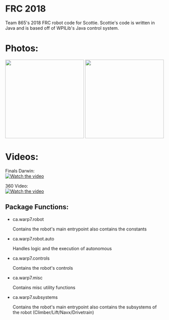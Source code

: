# FRC 2018

Team 865's 2018 FRC robot code for Scottie. Scottie's code is written in Java and is based off of WPILib's Java control system.

# Photos:
<img src="https://i.imgur.com/8SlkclJ.jpg" height="250"> <img src="https://i.imgur.com/4MjTorm.jpg" height="250">

# Videos:
Finals Darwin: <br>
[![Watch the video](http://img.youtube.com/vi/-ATkdRRocEU/0.jpg)](http://youtu.be/-ATkdRRocEU)

360 Video: <br>
[![Watch the video](http://img.youtube.com/vi/8RpfDKG0Hes/0.jpg)](http://youtu.be/8RpfDKG0Hes)
	
## Package Functions:
- ca.warp7.robot

	Contains the robot's main entrypoint also contains the constants

- ca.warp7.robot.auto

	Handles logic and the execution of autonomous
	
- ca.warp7.controls

	Contains the robot's controls
	
- ca.warp7.misc

	Contains misc utility functions 
	
- ca.warp7.subsystems

	Contains the robot's main entrypoint also contains the subsystems of the robot (Climber/Lift/Navx/Drivetrain)
